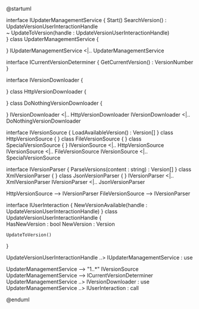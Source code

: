 @startuml

interface IUpdaterManagementService {
    Start()
    SearchVersion()   : UpdateVersionUserInteractionHandle  
    ~ UpdateToVersion(handle : UpdateVersionUserInteractionHandle)   
}
class UpdaterManagementService {
    
}
IUpdaterManagementService <|.. UpdaterManagementService


interface ICurrentVersionDeterminer {
    GetCurrentVersion() : VersionNumber
}



interface IVersionDownloader {

}
class HttpVersionDownloader {

}
class DoNothingVersionDownloader {
    
}
IVersionDownloader <|.. HttpVersionDownloader
IVersionDownloader <|.. DoNothingVersionDownloader


interface IVersionSource {
    LoadAvailableVersion() : Version[]
}
class HttpVersionSource { 
}
class FileVersionSource { 
}
class SpecialVersionSource { 
}
IVersionSource <|.. HttpVersionSource
IVersionSource <|.. FileVersionSource
IVersionSource <|.. SpecialVersionSource


interface IVersionParser {
    ParseVersions(content : string) : Version[]
}
class XmlVersionParser { 
}
class JsonVersionParser { 
}
IVersionParser <|.. XmlVersionParser
IVersionParser <|.. JsonVersionParser


HttpVersionSource --> IVersionParser
FileVersionSource --> IVersionParser


interface IUserInteraction {
    NewVersionAvailable(handle : UpdateVersionUserInteractionHandle)
}
class UpdateVersionUserInteractionHandle {    
    HasNewVersion : bool
    NewVersion : Version    
    
    UpdateToVersion()
}

UpdateVersionUserInteractionHandle ..> IUpdaterManagementService : use

UpdaterManagementService --> "1..*" IVersionSource
UpdaterManagementService --> ICurrentVersionDeterminer
UpdaterManagementService ..> IVersionDownloader : use
UpdaterManagementService ..> IUserInteraction : call



@enduml